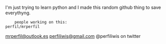 I'm just trying to learn python and I made this random github thing to save everythyng.

        people working on this:
    perfil/mrperfil
mrperfil@outlook.es
perfiliwis@gmail.com
@perfiliwis on twitter